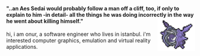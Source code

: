 #### "..an Aes Sedai would probably follow a man off a cliff, too, if only to explain to him -in detail- all the things he was doing incorrectly in the way he went about killing himself." <img width="26px"><img align=right src="https://raw.githubusercontent.com/msikma/pokesprite/master/pokemon-gen8/regular/cloyster.png" width="100">




hi, i am onur, a software engineer who lives in istanbul. i'm interested computer graphics, emulation and virtual reality applications.


<!--
**onuratasaritas/onuratasaritas** is a ✨ _special_ ✨ repository because its `README.md` (this file) appears on your GitHub profile.

Here are some ideas to get you started:
-->
